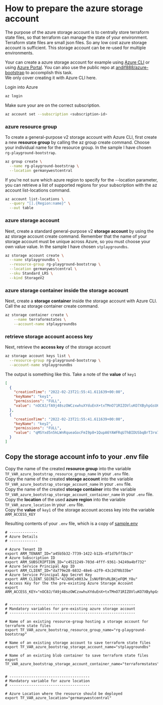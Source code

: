 # How to prepare the azure storage account

The purpose of the azure storage account is to centrally store terraform state files, so that terraform can manage the state of your environment. Terraform state files are small json files. So any low cost azure storage account is sufficient. This storage account can be re-used for multiple environments.

Your can create a azure storage account for example using [Azure CLI](https://docs.microsoft.com/en-us/cli/azure/get-started-with-azure-cli) or using [Azure Portal](https://portal.azure.com/). You can also use the public repo at [andif888/azure-bootstrap](https://github.com/andif888/azure-bootstrap) to accomplish this task.   
We only cover creating it with Azure CLI here.

Login into Azure

```bash
az login
```

Make sure your are on the correct subscription.

```bash
az account set --subscription <subscription-id>
```

### azure resource group

To create a general-purpose v2 storage account with Azure CLI, first create a new **resource group** by calling the az group create command. Choose your individual name for the resource group. In the sample I have chosen `rg-playground-bootstrap`.

```bash
az group create \
  --name rg-playground-bootstrap \
  --location germanywestcentral
```

If you're not sure which azure region to specify for the --location parameter, you can retrieve a list of supported regions for your subscription with the az account list-locations command.

```bash
az account list-locations \
  --query "[].{Region:name}" \
  --out table
```

### azure storage account

Next, create a standard general-purpose v2 **storage account** by using the az storage account create command. Remember that the name of your storage account must be unique across Azure, so you must choose your own value value. In the sample I have chosen `stplaygroundbs`.

```bash
az storage account create \
  --name stplaygroundbs \
  --resource-group rg-playground-bootstrap \
  --location germanywestcentral \
  --sku Standard_LRS \
  --kind StorageV2
```

### azure storage container inside the storage account

Next, create a **storage container** inside the storage account with Azure CLI. Call the az storage container create command.

```bash
az storage container create \
    --name terraformstates \
    --account-name stplaygroundbs
```

### retrieve storage account access key

Next, retrieve the **access key** of the storage account

```bash
az storage account keys list \
  --resource-group rg-playground-bootstrap \
  --account-name stplaygroundbs
```

The output is something like this. Take a note of the **value** of `key1`

```json
[
  {
    "creationTime": "2022-02-23T21:55:41.611639+00:00",
    "keyName": "key1",
    "permissions": "FULL",
    "value": "nOC8J/fA9j48szOWCzxwhuXYduEnX+txTMnO71RIZOVluKO7XByhpGsU6d1u+uSuU306Zt3JWJNKiB/6wMromw=="
  },
  {
    "creationTime": "2022-02-23T21:55:41.611639+00:00",
    "keyName": "key2",
    "permissions": "FULL",
    "value": "qMSYxd5n5kLWnRqueaGocFmI9p8+1QupA6YAWFRqU7hBIDUSbqBrT3ro7MgBE21/EhTzHuwIUbtCSPBlSN5O7A=="
  }
]
```


## Copy the storage account info to your .env file

Copy the name of the created **resource group** into the variable `TF_VAR_azure_bootstrap_resource_group_name` in your `.env` file.   
Copy the name of the created **storage account** into the variable `TF_VAR_azure_bootstrap_storage_account_name` in your `.env` file.    
Copy the name of the created **storage container** into the variable `TF_VAR_azure_bootstrap_storage_account_container_name` in your `.env` file.    
Copy the **location** of the used **azure region** into the variable `TF_VAR_azure_location` in your `.env` file.  
Copy the **value** of `key1` of the storage account access key into the variable `ARM_ACCESS_KEY`


Resulting contents of your `.env` file, which is a copy of [sample.env](../sample.env)

```shell
# -------------
# Azure Details
# -------------

# Azure Tenant ID
export ARM_TENANT_ID="a45b5b32-7739-1422-b12b-4f1d7bff3bc3"
# Azure Subscription ID
export ARM_SUBSCRIPTION_ID="c4521249-703d-4fff-9361-34249a4bf732"
# Azure Service Principal App ID
export ARM_CLIENT_ID="da779e28-6832-48e6-a2f9-43c2d70b33be"
# Azure Service Principal App Secret Key
export ARM_CLIENT_SECRET="4J26HCx003Jw_IsNUfBYsRLBKjeFQM_Y8u"
# Access Key for the the pre-existing Azure Storage Account
export ARM_ACCESS_KEY="nOC8J/fA9j48szOWCzxwhuXYduEnX+txTMnO71RIZOVluKO7XByhpGsU6d1u+uSuU306Zt3JWJNKiB/6wMromw=="


# ----------------------------------------------------------
# Mandatory variables for pre-existing azure storage account
# ----------------------------------------------------------

# Name of an existing resource-group hosting a storage account for terraform state files
export TF_VAR_azure_bootstrap_resource_group_name="rg-playground-bootstrap"

# Name of an existing storage account to save terraform state files
export TF_VAR_azure_bootstrap_storage_account_name="stplaygroundbs"

# Name of an existing blob container to save terraform state files
export TF_VAR_azure_bootstrap_storage_account_container_name="terraformstates"


# -------------------------------------
# Mandatory variable for azure location
# -------------------------------------

# Azure Location where the resource should be deployed
export TF_VAR_azure_location="germanywestcentral"

```
